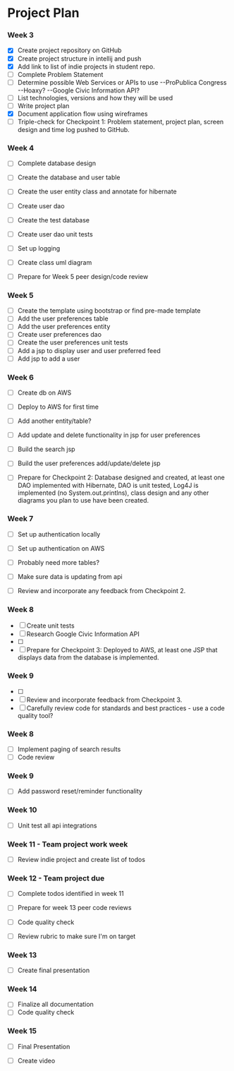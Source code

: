 # Project Plan

### Week 3
- [x] Create project repository on GitHub
- [x] Create project structure in intellij and push
- [x] Add link to list of indie projects in student repo.
- [ ] Complete Problem Statement
- [ ] Determine possible Web Services or APIs to use
        --ProPublica Congress
        --Hoaxy?
        --Google Civic Information API?
- [ ] List technologies, versions and how they will be used
- [ ] Write project plan
- [x] Document application flow using wireframes
- [ ] Triple-check for Checkpoint 1: Problem statement, project plan, screen design and time log pushed to GitHub.

### Week 4
- [ ] Complete database design
- [ ] Create the database and user table
- [ ] Create the user entity class and annotate for hibernate
- [ ] Create user dao
- [ ] Create the test database
- [ ] Create user dao unit tests
- [ ] Set up logging
- [ ] Create class uml diagram
- [ ] Prepare for Week 5 peer design/code review


### Week 5

- [ ] Create the template using bootstrap or find pre-made template
- [ ] Add the user preferences table
- [ ] Add the user preferences entity
- [ ] Create user preferences dao
- [ ] Create the user preferences unit tests
- [ ] Add a jsp to display user and user preferred feed
- [ ] Add jsp to add a user

### Week 6

- [ ] Create db on AWS
- [ ] Deploy to AWS for first time
- [ ] Add another entity/table?
- [ ] Add update and delete functionality in jsp for user preferences
- [ ] Build the search jsp
- [ ] Build the user preferences add/update/delete jsp
- [ ] Prepare for Checkpoint 2: Database designed and created, at least one DAO implemented with Hibernate, DAO is unit tested, Log4J is implemented (no System.out.printlns), class design and any other diagrams you plan to use have been created.


### Week 7

- [ ] Set up authentication locally
- [ ] Set up authentication on AWS
- [ ] Probably need more tables?
- [ ] Make sure data is updating from api
- [ ] Review and incorporate any feedback from Checkpoint 2.


### Week 8

- [ ] Create unit tests
- [ ] Research Google Civic Information API
- [ ]
- [ ] Prepare for Checkpoint 3: Deployed to AWS, at least one JSP that displays data from the database is implemented.

### Week 9
- [ ]
- [ ] Review and incorporate feedback from Checkpoint 3.
- [ ] Carefully review code for standards and best practices - use a code quality tool?

### Week 8
- [ ] Implement paging of search results
- [ ] Code review

### Week 9
- [ ] Add password reset/reminder functionality

### Week 10
- [ ] Unit test all api integrations

### Week 11 - Team project work week
- [ ] Review indie project and create list of todos

### Week 12 - Team project due
- [ ] Complete todos identified in week 11
- [ ] Prepare for week 13 peer code reviews
- [ ] Code quality check
- [ ] Review rubric to make sure I'm on target


### Week 13
- [ ] Create final presentation

### Week 14
- [ ] Finalize all documentation
- [ ] Code quality check

### Week 15
- [ ] Final Presentation
- [ ] Create video









